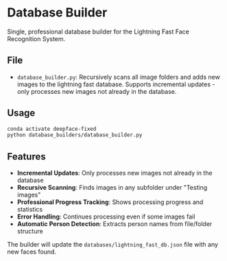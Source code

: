 # Database Builder

Single, professional database builder for the Lightning Fast Face Recognition System.

## File

- `database_builder.py`: Recursively scans all image folders and adds new images to the lightning fast database. Supports incremental updates - only processes new images not already in the database.

## Usage

```bash
conda activate deepface-fixed
python database_builders/database_builder.py
```

## Features

- **Incremental Updates**: Only processes new images not already in the database
- **Recursive Scanning**: Finds images in any subfolder under "Testing images"
- **Professional Progress Tracking**: Shows processing progress and statistics
- **Error Handling**: Continues processing even if some images fail
- **Automatic Person Detection**: Extracts person names from file/folder structure

The builder will update the `databases/lightning_fast_db.json` file with any new faces found.
